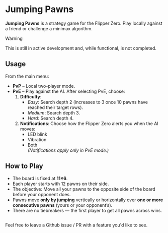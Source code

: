# Jumping Pawns  

**Jumping Pawns** is a strategy game for the Flipper Zero. Play locally against a friend or challenge a minimax algorithm.  
> [!WARNING]  
> This is still in active development and, while functional, is not completed.

## Usage  
From the main menu:  
- **PvP** – Local two-player mode.  
- **PvE** – Play against the AI. After selecting PvE, choose:  
  1. **Difficulty**:  
     - *Easy*: Search depth 2 (increases to 3 once 10 pawns have reached their target rows).  
     - *Medium*: Search depth 3.  
     - *Hard*: Search depth 4.  
  2. **Notifications**: Choose how the Flipper Zero alerts you when the AI moves:  
     - LED blink  
     - Vibration  
     - Both  
     *(Notifications apply only in PvE mode.)*  

## How to Play  
- The board is fixed at **11×6**.  
- Each player starts with 12 pawns on their side.  
- The objective: Move all your pawns to the opposite side of the board before your opponent does.  
- Pawns move **only by jumping** vertically or horizontally over **one or more consecutive pawns** (yours or your opponent’s).  
- There are no tiebreakers — the first player to get all pawns across wins.  

##
Feel free to leave a Github issue / PR with a feature you'd like to see.
##
